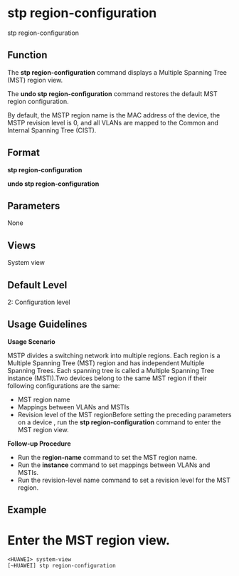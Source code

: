 stp region-configuration
========================

stp region-configuration

Function
--------



The **stp region-configuration** command displays a Multiple Spanning Tree (MST) region view.

The **undo stp region-configuration** command restores the default MST region configuration.



By default, the MSTP region name is the MAC address of the device, the MSTP revision level is 0, and all VLANs are mapped to the Common and Internal Spanning Tree (CIST).


Format
------

**stp region-configuration**

**undo stp region-configuration**


Parameters
----------

None

Views
-----

System view


Default Level
-------------

2: Configuration level


Usage Guidelines
----------------

**Usage Scenario**

MSTP divides a switching network into multiple regions. Each region is a Multiple Spanning Tree (MST) region and has independent Multiple Spanning Trees. Each spanning tree is called a Multiple Spanning Tree instance (MSTI).Two devices belong to the same MST region if their following configurations are the same:

* MST region name
* Mappings between VLANs and MSTIs
* Revision level of the MST regionBefore setting the preceding parameters on a device , run the **stp region-configuration** command to enter the MST region view.

**Follow-up Procedure**

* Run the **region-name** command to set the MST region name.
* Run the **instance** command to set mappings between VLANs and MSTIs.
* Run the revision-level name command to set a revision level for the MST region.


Example
-------

# Enter the MST region view.
```
<HUAWEI> system-view
[~HUAWEI] stp region-configuration

```